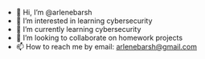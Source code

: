 - 👋 Hi, I’m @arlenebarsh
- 👀 I’m interested in learning cybersecurity
- 🌱 I’m currently learning cybersecurity
- 💞️ I’m looking to collaborate on homework projects
- 📫 How to reach me by email: arlenebarsh@gmail.com

<!---
arlenebarsh/arlenebarsh is a ✨ special ✨ repository because its `README.md` (this file) appears on your GitHub profile.
You can click the Preview link to take a look at your changes.
--->
